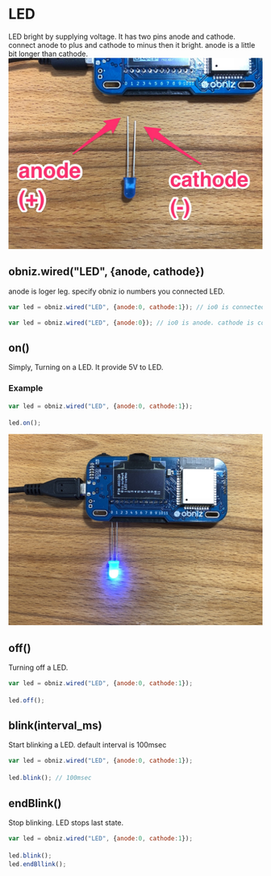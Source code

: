 # LED
LED bright by supplying voltage.
It has two pins anode and cathode.
connect anode to plus and cathode to minus then it bright.
anode is a little bit longer than cathode.
![](./led.jpg)

## obniz.wired("LED", {anode, cathode})
anode is loger leg.
specify obniz io numbers you connected LED.

```Javascript
var led = obniz.wired("LED", {anode:0, cathode:1}); // io0 is connected to anode, io1 is cathode
```


```Javascript
var led = obniz.wired("LED", {anode:0}); // io0 is anode. cathode is connected obniz GND other way.
```
## on()
Simply, Turning on a LED.
It provide 5V to LED.

### Example
```Javascript
var led = obniz.wired("LED", {anode:0, cathode:1});

led.on();
```

![](./led_on.jpg)

## off()
Turning off a LED.

```Javascript
var led = obniz.wired("LED", {anode:0, cathode:1});

led.off();
```
## blink(interval_ms)
Start blinking a LED.
default interval is 100msec
```Javascript
var led = obniz.wired("LED", {anode:0, cathode:1});

led.blink(); // 100msec
```
## endBlink()
Stop blinking.
LED stops last state.
```Javascript
var led = obniz.wired("LED", {anode:0, cathode:1});

led.blink();
led.endBllink();
```